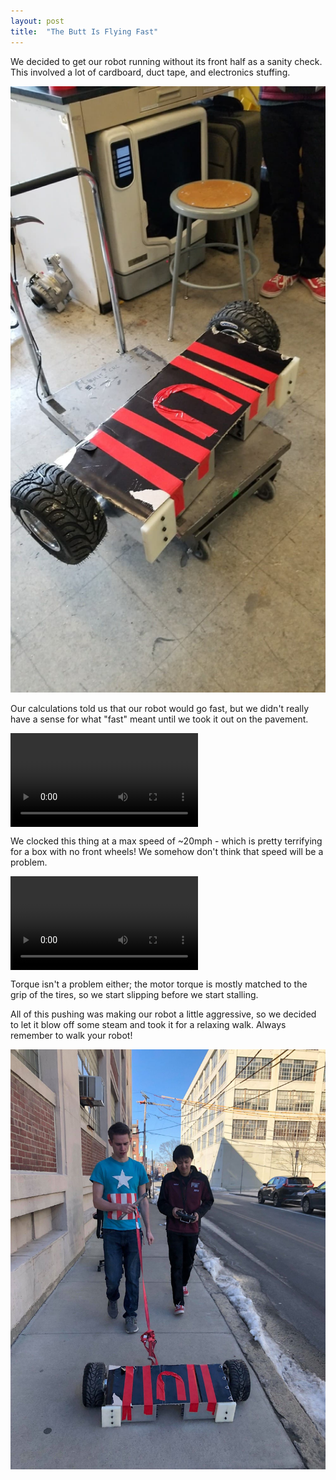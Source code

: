 ```yaml
---
layout: post
title:  "The Butt Is Flying Fast"
---
```

We decided to get our robot running without its front half as a sanity check. This involved a lot of cardboard, duct tape, and electronics stuffing. 

![](/img/posts/2019-3-9-toofast/ghetto.jpg)

Our calculations told us that our robot would go fast, but we didn't really have a sense for what "fast" meant until we took it out on the pavement.

<video style='max-width: 100%;vertical-align:middle;' controls preload='metadata' onclick='(function(el){ if(el.paused) el.play(); else el.pause() })(this)'>
  <source src='/img/posts/2019-3-9-toofast/toofast.mp4' type='video/mp4; codecs="avc1.42E01E, mp4a.40.2"'>
</video>
 
We clocked this thing at a max speed of ~20mph - which is pretty terrifying for a box with no front wheels! We somehow don't think that speed will be a problem.

<video style='max-width: 100%;vertical-align:middle;' controls preload='metadata' onclick='(function(el){ if(el.paused) el.play(); else el.pause() })(this)'>
  <source src='/img/posts/2019-3-9-toofast/torque.mp4' type='video/mp4; codecs="avc1.42E01E, mp4a.40.2"'>
</video>

Torque isn't a problem either; the motor torque is mostly matched to the grip of the tires, so we start slipping before we start stalling.

All of this pushing was making our robot a little aggressive, so we decided to let it blow off some steam and took it for a relaxing walk. Always remember to walk your robot!

![](/img/posts/2019-3-9-toofast/walk.jpg)